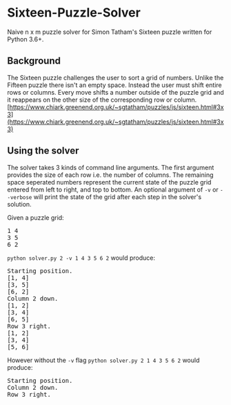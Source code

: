 # Sixteen-Puzzle-Solver
Naive n x m puzzle solver for Simon Tatham's Sixteen puzzle written for Python 3.6+.

## Background
The Sixteen puzzle challenges the user to sort a grid of numbers. Unlike the Fifteen puzzle there isn't an empty space. Instead the user must shift entire rows or columns. Every move shifts a number outside of the puzzle grid and it reappears on the other size of the corresponding row or column.
[https://www.chiark.greenend.org.uk/~sgtatham/puzzles/js/sixteen.html#3x3](https://www.chiark.greenend.org.uk/~sgtatham/puzzles/js/sixteen.html#3x3)

## Using the solver
The solver takes 3 kinds of command line arguments. The first argument provides the size of each row i.e. the number of columns. The remaining space seperated numbers represent the current state of the puzzle grid entered from left to right, and top to bottom. An optional argument of `-v` or `--verbose` will print the state of the grid after each step in the solver's solution.

Given a puzzle grid:
<pre>
1 4
3 5
6 2
</pre>
`python solver.py 2 -v 1 4 3 5 6 2`
would produce:
<pre>
Starting position.
[1, 4]
[3, 5]
[6, 2]
Column 2 down.
[1, 2]
[3, 4]
[6, 5]
Row 3 right.
[1, 2]
[3, 4]
[5, 6]
</pre>
However without the `-v` flag `python solver.py 2 1 4 3 5 6 2`
would produce:
<pre>
Starting position.
Column 2 down.
Row 3 right.
</pre>
